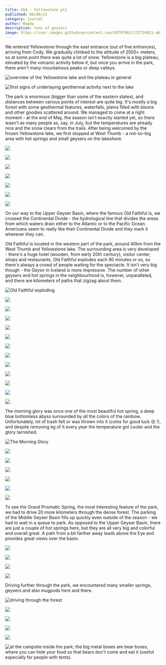 ```yaml
---
title: USA - Yellowstone pt1
published: 08/06/22
category: journal
author: Magda
description: tons of geysers
image: https://user-images.githubusercontent.com/20797902/172719811-a63bed00-d483-44d1-a762-53097afb75d7.jpg
---
```


We entered Yellowstone through the east entrance (out of five entrances), arriving from Cody. We gradually climbed to the altitude of 2500+ meters, so at some point there was quite a lot of snow. Yellowstone is a big plateau, elevated by the volcanic activity below it, but once you arrive in the park, there aren't many mountainous peaks or deep valleys. 

![overview of the Yellowstone lake and the plateau in general](https://user-images.githubusercontent.com/20797902/172718818-019a9a92-3a56-4f4b-8aef-71904c1ff2cb.jpg)

![first signs of underlaying geothermal activity next to the lake](https://user-images.githubusercontent.com/20797902/172718821-7e5ede89-5a1c-4cd0-b99f-10a70da1358e.jpg)

The park is enormous (bigger than some of the eastern states), and distances between various points of interest are quite big. It's mostly a big forest with some geothermal features, waterfalls, plains filled with bisons and other goodies scattered around. We managed to come at a right moment - at the end of May, the season isn't exactly started yet, so there wasn't as many people as, say, in July, but the temperatures are already nice and the snow clears from the trails. After being welcomed by the frozen Yellowstone lake, we first stopped at West Thumb - a not-so-big area with hot springs and small geysers on the lakeshore. 

![](https://user-images.githubusercontent.com/20797902/172718932-6a9d5df6-27ed-4ab6-bbcb-8b05014f923a.jpg)

![](https://user-images.githubusercontent.com/20797902/172718956-37d52a80-f0ca-4001-b812-a590edd74046.jpg)

![](https://user-images.githubusercontent.com/20797902/172718969-3d7df9d2-e71a-4b45-ac56-3be4a5218a52.jpg)

![](https://user-images.githubusercontent.com/20797902/172718974-52895584-22b0-4915-9238-fea162666f80.jpg)

![](https://user-images.githubusercontent.com/20797902/172718978-cf8aefe4-083d-42ef-9836-e57e4c0aec19.jpg)

![](https://user-images.githubusercontent.com/20797902/172718990-53515386-c11c-4694-929e-6c17b7c4ae9d.jpg)

![](https://user-images.githubusercontent.com/20797902/172719006-0ce1a254-f3c2-4a24-8f4a-6c16ebdd1f71.jpg)

On our way to the Upper Geyser Basin, where the famous Old Faithful is, we crossed the Continental Divide - the hydrological line that divides the areas from which waters drain either to the Atlantic or to the Pacific Ocean. Americans seem to really like their Continental Divide and they mark it wherever they can. 

Old Faithful is located in the western part of the park, around 40km from the West Thumb and Yellowstone lake. The surrounding area is very developed - there's a huge hotel (wooden, from early 20th century), visitor center, shops and restaurants. Old Faithful explodes each 90 minutes or so, so there's always a crowd of people waiting for the spectacle. It isn't very big though - the Geysir in Iceland is more impressive. The number of other geysers and hot springs in the neighbourhood is, however, unparalleled, and there are kilometers of paths that zigzag about them.

![Old Faithful exploding](https://user-images.githubusercontent.com/20797902/172720745-1dc8fe5b-6184-44ab-85d5-4f7c1769a69f.jpg)

![](https://user-images.githubusercontent.com/20797902/172719548-af24ee6b-7321-44a0-8c35-4e92fd61d695.jpg)

![](https://user-images.githubusercontent.com/20797902/172719811-a63bed00-d483-44d1-a762-53097afb75d7.jpg)

![](https://user-images.githubusercontent.com/20797902/172719929-a59191d5-4e0b-4ff8-8af2-14068a7fec16.jpg)

![](https://user-images.githubusercontent.com/20797902/172720017-2052b65e-73e2-483b-bda5-2c732364f7cf.jpg)

![](https://user-images.githubusercontent.com/20797902/172720149-e4a880e9-a7ce-465e-a0dc-abe89e65eb3d.jpg)

![](https://user-images.githubusercontent.com/20797902/172720196-e618ed74-f649-470a-81ef-68f849cb023b.jpg)

![](https://user-images.githubusercontent.com/20797902/172720230-03f409ce-7071-4d2a-bbb3-e1731beb6daf.jpg)

![](https://user-images.githubusercontent.com/20797902/172720329-a9ec4300-60df-402e-be35-e9ab6c4a7f8e.jpg)

![](https://user-images.githubusercontent.com/20797902/172720381-3ba9c244-d126-4364-a8be-4b320d83a6a8.jpg)

![](https://user-images.githubusercontent.com/20797902/172720421-4a3bfad4-c4df-422f-9d0e-8b341a3c3dfd.jpg)

![](https://user-images.githubusercontent.com/20797902/172720438-4e22cf4e-daf3-43d2-a619-b9e7def9b5df.jpg)

![](https://user-images.githubusercontent.com/20797902/172720447-b31b4153-e336-4f61-b94e-5303b7f4b752.jpg)

The morning glory was once one of the most beautiful hot spring, a deep blue bottomless abyss surrounded by all the colors of the rainbow. Unfortunately, lot of trash felt or was thrown into it (coins for good luck 😢 !), and despite removing kg of it every year the temperature got cooler and the glory tarnished.   

![The Morning Glory](https://user-images.githubusercontent.com/20797902/172720458-2f707b0d-19f6-4d59-9ee8-2e7f78a98e5a.jpg)

![](https://user-images.githubusercontent.com/20797902/172720485-ccbc5bdb-41bb-4c20-828e-70e1c59a2074.jpg)

![](https://user-images.githubusercontent.com/20797902/172720534-9a56871e-5c8b-45f3-b4cb-4bcf326df00f.jpg)

![](https://user-images.githubusercontent.com/20797902/172720559-eb28f4cc-a28f-41d3-a26d-486129d21f30.jpg)

![](https://user-images.githubusercontent.com/20797902/172720582-450ec164-614e-4f54-ac9f-3014af2bcb18.jpg)

![](https://user-images.githubusercontent.com/20797902/172720602-742e6790-4ac8-4979-91ea-0a359d24acb3.jpg)

![](https://user-images.githubusercontent.com/20797902/172720621-f0c1d53e-9df1-41ce-9c6d-6c89f1657542.jpg)

To see the Grand Prismatic Spring, the most interesting feature of the park, we had to drive 20 more kilometers through the dense forest. The parking of the Middle Geyser Basin fills up quickly even outside of the season - we had to wait in a queue to park. As opposed to the Upper Geyser Basin, there are just a couple of hot springs here, but they are all very big and colorful and overall great. A path from a bit farther away leads above the Eye and provides great views over the basin.

![](https://user-images.githubusercontent.com/20797902/172720982-9e93668f-1ec3-4808-a6fe-c8e11f28802f.jpg)

![](https://user-images.githubusercontent.com/20797902/172721007-707e94f3-e502-4415-8dce-26fb189dc313.jpg)

![](https://user-images.githubusercontent.com/20797902/172721015-45f284fb-cdbc-4432-bec4-8bbf3e618a34.jpg)

![](https://user-images.githubusercontent.com/20797902/172721249-f7726081-e3bb-4b5c-b780-2cf738d5c244.jpg)

Driving further through the park, we encountered many smaller springs, geysers and also mugpods here and there. 

![driving through the forest](https://user-images.githubusercontent.com/20797902/172721295-9b52fdde-4477-49ad-9981-43d522e9729b.jpg)

![](https://user-images.githubusercontent.com/20797902/172721345-dab2c599-e655-483e-9a87-1f10b01e999a.jpg)

![](https://user-images.githubusercontent.com/20797902/172721361-99bba24e-ef7e-4bdf-b7f5-1b6beae1e6ba.jpg)

![](https://user-images.githubusercontent.com/20797902/172721383-f18587a2-c903-41ca-8b4c-49e4265fdddf.jpg)

![](https://user-images.githubusercontent.com/20797902/172721464-648035cb-9ac4-43ef-bcc6-c6bb368e19e4.jpg)

![at the campsite inside the park; the big metal boxes are bear boxes, where you can hide your food so that bears don't come and eat it (useful especially for people with tents).](https://user-images.githubusercontent.com/20797902/172721479-ce09fba9-413d-4fc0-844f-0b01f4746b8e.jpg)





